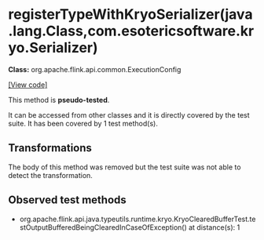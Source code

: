 # registerTypeWithKryoSerializer(java.lang.Class,com.esotericsoftware.kryo.Serializer)

**Class:** org.apache.flink.api.common.ExecutionConfig

[[View code]](https://github.com/apache/flink/blob/740f711c4ec9c4b7cdefd01c9f64857c345a68a1/flink-core/src/main/java//org/apache/flink/api/common/ExecutionConfig.java#L732)

This method is **pseudo-tested**.


It can be accessed from other classes and it is directly covered by the test suite. 
It has been covered by 1 test method(s).

## Transformations

The body of this method was removed but the test suite was not able to detect the transformation.



## Observed test methods

* org.apache.flink.api.java.typeutils.runtime.kryo.KryoClearedBufferTest.testOutputBufferedBeingClearedInCaseOfException() at distance(s): 1

